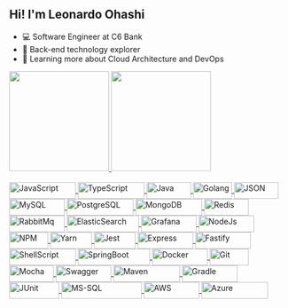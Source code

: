## Hi! I'm Leonardo Ohashi

- 💻 Software Engineer at C6 Bank
- 🤔 Back-end technology explorer
- 🌱 Learning more about Cloud Architecture and DevOps

 <div>
  <a href="https://github.com/imohashi">
  <img height="180em" src="https://github-readme-stats.vercel.app/api?username=imohashi&show_icons=true&theme=dark&include_all_commits=true&count_private=true"/>
  <img height="180em" src="https://github-readme-stats.vercel.app/api/top-langs/?username=imohashi&layout=compact&langs_count=7&theme=dark"/>
</div>
  
<div style="display: inline_block"><br>
  <img align="center" alt="JavaScript" height="30" width="120" src="https://img.shields.io/badge/JavaScript-F7DF1E?style=for-the-badge&logo=javascript&logoColor=black">
  <img align="center" alt="TypeScript" height="30" width="120" src="https://img.shields.io/badge/TypeScript-007ACC?style=for-the-badge&logo=typescript&logoColor=white">
  <img align="center" alt="Java" height="30" width="80" src="https://img.shields.io/badge/Java-ED8B00?style=for-the-badge&logo=java&logoColor=white">
  <img align="center" alt="Golang" height="30" width="70" src="https://img.shields.io/badge/Go-00ADD8?style=for-the-badge&logo=go&logoColor=white">
  <img align="center" alt="JSON" height="30" width="80" src="https://img.shields.io/badge/json-5E5C5C?style=for-the-badge&logo=json&logoColor=white">
  <img align="center" alt="MySQL" height="30" width="100" src="https://img.shields.io/badge/MySQL-00000F?style=for-the-badge&logo=mysql&logoColor=white">
  <img align="center" alt="PostgreSQL" height="30" width="120" src="https://img.shields.io/badge/PostgreSQL-316192?style=for-the-badge&logo=postgresql&logoColor=white">
  <img align="center" alt="MongoDB" height="30" width="120" src="https://img.shields.io/badge/MongoDB-4EA94B?style=for-the-badge&logo=mongodb&logoColor=white">
  <img align="center" alt="Redis" height="30" width="80" src="https://img.shields.io/badge/redis-%23DD0031.svg?&style=for-the-badge&logo=redis&logoColor=white">
  <img align="center" alt="RabbitMq" height="30" width="100" src="https://img.shields.io/badge/rabbitmq-%23FF6600.svg?&style=for-the-badge&logo=rabbitmq&logoColor=white">
  <img align="center" alt="ElasticSearch" height="30" width="130" src="https://img.shields.io/badge/Elastic_Search-005571?style=for-the-badge&logo=elasticsearch&logoColor=white">
  <img align="center" alt="Grafana" height="30" width="100" src="https://img.shields.io/badge/Grafana-F2F4F9?style=for-the-badge&logo=grafana&logoColor=orange&labelColor=F2F4F9">
  <img align="center" alt="NodeJs" height="30" width="100" src="https://img.shields.io/badge/Node.js-339933?style=for-the-badge&logo=nodedotjs&logoColor=white">
  <img align="center" alt="NPM" height="30" width="70" src="https://img.shields.io/badge/npm-CB3837?style=for-the-badge&logo=npm&logoColor=white">
  <img align="center" alt="Yarn" height="30" width="75" src="https://img.shields.io/badge/Yarn-2C8EBB?style=for-the-badge&logo=yarn&logoColor=white">
  <img align="center" alt="Jest" height="30" width="75" src="https://img.shields.io/badge/Jest-C21325?style=for-the-badge&logo=jest&logoColor=white">
  <img align="center" alt="Express" height="30" width="100" src="https://img.shields.io/badge/Express.js-000000?style=for-the-badge&logo=express&logoColor=white">
  <img align="center" alt="Fastify" height="30" width="100" src="https://img.shields.io/badge/fastify-202020?style=for-the-badge&logo=fastify&logoColor=white">
  <img align="center" alt="ShellScript" height="30" width="120" src="https://img.shields.io/badge/Shell_Script-121011?style=for-the-badge&logo=gnu-bash&logoColor=white">
  <img align="center" alt="SpringBoot" height="30" width="130" src="https://img.shields.io/badge/Spring_Boot-F2F4F9?style=for-the-badge&logo=spring-boot">
  <img align="center" alt="Docker" height="30" width="100" src="https://img.shields.io/badge/Docker-2CA5E0?style=for-the-badge&logo=docker&logoColor=white">
  <img align="center" alt="Git" height="30" width="70" src="https://img.shields.io/badge/Git-F05032?style=for-the-badge&logo=git&logoColor=white">
  <img align="center" alt="Mocha" height="30" width="80" src="https://img.shields.io/badge/Mocha-8D6748?style=for-the-badge&logo=Mocha&logoColor=white">
  <img align="center" alt="Swagger" height="30" width="100" src="https://img.shields.io/badge/Swagger-85EA2D?style=for-the-badge&logo=Swagger&logoColor=white">
  <img align="center" alt="Maven" height="30" width="120" src="https://img.shields.io/badge/apache_maven-C71A36?style=for-the-badge&logo=apachemaven&logoColor=white">
  <img align="center" alt="Gradle" height="30" width="100" src="https://img.shields.io/badge/gradle-02303A?style=for-the-badge&logo=gradle&logoColor=white">
  <img align="center" alt="JUnit" height="30" width="90" src="https://img.shields.io/badge/Junit5-25A162?style=for-the-badge&logo=junit5&logoColor=white">
  <img align="center" alt="MS-SQL" height="30" width="145" src="https://img.shields.io/badge/Microsoft%20SQL%20Sever-CC2927?style=for-the-badge&logo=microsoft%20sql%20server&logoColor=white">
  <img align="center" alt="AWS" height="30" width="100" src="https://img.shields.io/badge/Amazon_AWS-232F3E?style=for-the-badge&logo=amazon-aws&logoColor=white">
  <img align="center" alt="Azure" height="30" width="120" src="https://img.shields.io/badge/microsoft%20azure-0089D6?style=for-the-badge&logo=microsoft-azure&logoColor=white">
</div>
